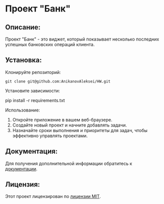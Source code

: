 # Проект "Банк"

## Описание:

Проект "Банк" - это виджет, который показывает несколько последних успешных банковских операций клиента.

## Установка:

Клонируйте репозиторий:
```
git clone git@github.com:AnikanovAleksei/HW.git
```
Установите зависимости:

pip install -r requirements.txt

Использование:

1. Откройте приложение в вашем веб-браузере.
2. Создайте новый проект и начните добавлять задачи.
3. Назначайте сроки выполнения и приоритеты для задач, чтобы эффективно управлять проектами.

## Документация:

Для получения дополнительной информации обратитесь к [документации](docs/README.md).

## Лицензия:

Этот проект лицензирован по [лицензии MIT](LICENSE).